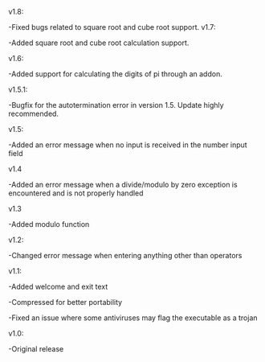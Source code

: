 v1.8:

-Fixed bugs related to square root and cube root support.
v1.7:

-Added square root and cube root calculation support.

v1.6:

-Added support for calculating the digits of pi through an addon.

v1.5.1:

-Bugfix for the autotermination error in version 1.5. Update highly recommended.

v1.5:

-Added an error message when no input is received in the number input field

v1.4

-Added an error message when a divide/modulo by zero exception is encountered and is not properly handled

v1.3

-Added modulo function

v1.2:

-Changed error message when entering anything other than operators

v1.1:

-Added welcome and exit text

-Compressed for better portability

-Fixed an issue where some antiviruses may flag the executable as a trojan

v1.0:

-Original release
